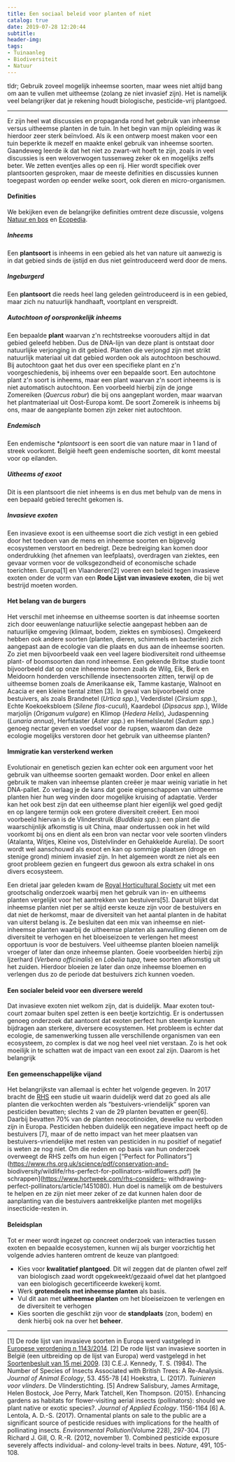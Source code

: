 ```yaml
---
title: Een sociaal beleid voor planten of niet
catalog: true
date: 2019-07-28 12:20:44
subtitle:
header-img:
tags:
- Tuinaanleg
- Biodiversiteit
- Natuur
---
```


tldr; Gebruik zoveel mogelijk inheemse soorten, maar wees niet altijd bang om aan te vullen met uitheemse (zolang ze niet invasief zijn). Het is namelijk veel belangrijker dat je rekening houdt biologische, pesticide-vrij plantgoed.

---

Er zijn heel wat discussies en propaganda rond het gebruik van inheemse versus uitheemse planten in de tuin. In het begin van mijn opleiding was ik hierdoor zeer sterk beïnvloed. Als ik een ontwerp moest maken voor een tuin beperkte ik mezelf en maakte enkel gebruik van inheemse soorten. Gaandeweg leerde ik dat het niet zo zwart-wit hoeft te zijn, zoals in veel discussies is een weloverwogen tussenweg zeker ok en mogelijks zelfs beter. We zetten eventjes alles op een rij. Hier wordt specifiek over plantsoorten gesproken, maar de meeste definities en discussies kunnen toegepast worden op eender welke soort, ook dieren en micro-organismen.

#### Definities
We bekijken even de belangrijke definities omtrent deze discussie, volgens [Natuur en bos](https://www.natuurenbos.be/autochtonebomen) en [Ecopedia](https://www.ecopedia.be/encyclopedie/inheems).
##### Inheems
Een **plantsoort** is inheems in een gebied als het van nature uit aanwezig is in dat gebied sinds de ijstijd en dus niet geïntroduceerd werd door de mens.

##### Ingeburgerd
Een **plantsoort** die reeds heel lang geleden geïntroduceerd is in een gebied, maar zich nu natuurlijk handhaaft, voortplant en verspreidt.

##### Autochtoon of oorspronkelijk inheems
Een bepaalde **plant** waarvan z'n rechtstreekse voorouders altijd in dat gebied geleefd hebben. Dus de DNA-lijn van deze plant is ontstaat door natuurlijke verjonging in dit gebied. Planten die verjongd zijn met strikt natuurlijk materiaal uit dat gebied worden ook als autochtoon beschouwd. Bij autochtoon gaat het dus over een specifieke plant en z'n voorgeschiedenis, bij inheems over een bepaalde soort. Een autochtone plant z'n soort is inheems, maar een plant waarvan z'n soort inheems is is niet automatisch autochtoon. Een voorbeeld hierbij zijn de jonge Zomereiken (*Quercus robur*) die bij ons aangeplant worden, maar waarvan het plantmateriaal uit Oost-Europa komt. De soort Zomereik is inheems bij ons, maar de aangeplante bomen zijn zeker niet autochtoon.

##### Endemisch
Een endemische **plantsoort* is een soort die van nature maar in 1 land of streek voorkomt. België heeft geen endemische soorten, dit komt meestal voor op eilanden.

##### Uitheems of exoot
Dit is een plantsoort die niet inheems is en dus met behulp van de mens in een bepaald gebied terecht gekomen is.

##### Invasieve exoten
Een invasieve exoot is een uitheemse soort die zich vestigt in een gebied door het toedoen van de mens en inheemse soorten en bijgevolg ecosystemen verstoort en bedreigt. Deze bedreiging kan komen door onderdrukking (het afnemen van leefplaats), overdragen van ziektes, een gevaar vormen voor de volksgezondheid of economische schade toerichten. Europa[1] en Vlaanderen[2] voeren een beleid tegen invasieve exoten onder de vorm van een **Rode Lijst van invasieve exoten**, die bij wet bestrijd moeten worden.


#### Het belang van de burgers
Het verschil met inheemse en uitheemse soorten is dat inheemse soorten zich door eeuwenlange natuurlijke selectie aangepast hebben aan de natuurlijke omgeving (klimaat, bodem, ziektes en symbioses). Omgekeerd hebben ook andere soorten (planten, dieren, schimmels en bacteriën) zich aangepast aan de ecologie van die plaats en dus aan de inheemse soorten. Zo ziet men bijvoorbeeld vaak een veel lagere biodiversiteit rond uitheemse plant- of boomsoorten dan rond inheemse. Een gekende Britse studie toont bijvoorbeeld dat op onze inheemse bomen zoals de Wilg, Eik, Berk en Meidoorn honderden verschillende insectensoorten zitten, terwijl op de uitheemse bomen zoals de Amerikaanse eik, Tamme kastanje, Walnoot en Acacia er een kleine tiental zitten [3]. In geval van bijvoorbeeld onze bestuivers, als zoals Brandnetel (*Urtica spp.*), Vederdistel (*Cirsium spp.*), Echte Koekoeksbloem (*Silene flos-cuculi*), Kaardebol (*Dipsacus spp.*), Wilde marjolijn (*Origanum vulgare*) en Klimop (*Hedera Helix*), Judaspenning (*Lunaria annua*), Herfstaster (*Aster spp.*) en Hemelsleutel (*Sedum spp.*) genoeg nectar geven en voedsel voor de rupsen, waarom dan deze ecologie mogelijks verstoren door het gebruik van uitheemse planten?


#### Immigratie kan versterkend werken
Evolutionair en genetisch gezien kan echter ook een argument voor het gebruik van uitheemse soorten gemaakt worden. Door enkel en alleen gebruik te maken van inheemse planten creëer je maar weinig variatie in het DNA-pallet. Zo verlaag je de kans dat goeie eigenschappen van uitheemse planten hier hun weg vinden door mogelijke kruising of adaptatie. Verder kan het ook best zijn dat een uitheemse plant hier eigenlijk wel goed gedijt en op langere termijn ook een grotere diversiteit creëert. Een mooi voorbeeld hiervan is de Vlinderstruik (*Buddleia spp.*): een plant die waarschijnlijk afkomstig is uit China, maar ondertussen ook in het wild voorkomt bij ons en dient als een bron van nectar voor vele soorten vlinders (Atalanta, Witjes, Kleine vos, Distelvlinder en Gehakkelde Aurelia). De soort wordt wel aanschouwd als exoot en kan op sommige plaatsen (droge en stenige grond) miniem invasief zijn. In het algemeen wordt ze niet als een groot probleem gezien en fungeert dus gewoon als extra schakel in ons divers ecosysteem.

Een drietal jaar geleden kwam de [Royal Horticultural Society](https://www.rhs.org.uk/) uit met een grootschalig onderzoek waarbij men het gebruik van in- en uitheems planten vergelijkt voor het aantrekken van bestuivers[5]. Daaruit blijkt dat inheemse planten niet per se altijd eerste keuze zijn voor de bestuivers en dat niet de herkomst, maar de diversiteit van het aantal planten in de habitat van uiterst belang is. Ze besluiten dat een mix van inheemse en niet-inheemse planten waarbij de uitheemse planten als aanvulling dienen om de diversiteit te verhogen en het bloeiseizoen te verlengen het meest opportuun is voor de bestuivers. Veel uitheemse planten bloeien namelijk vroeger of later dan onze inheemse planten. Goeie voorbeelden hierbij zijn Ijzerhard (*Verbena officinalis*) en *Lobelia tupa*, twee soorten afkomstig uit het zuiden. Hierdoor bloeien ze later dan onze inheemse bloemen en verlengen dus zo de periode dat bestuivers zich kunnen voeden.

#### Een socialer beleid voor een diversere wereld
Dat invasieve exoten niet welkom zijn, dat is duidelijk. Maar exoten tout-court zomaar buiten spel zetten is een beetje kortzichtig. Er is ondertussen genoeg onderzoek dat aantoont dat exoten perfect hun steentje kunnen bijdragen aan sterkere, diversere ecosystemen. Het probleem is echter dat ecologie, de samenwerking tussen alle verschillende organismen van een ecosysteem, zo complex is dat we nog heel veel niet verstaan. Zo is het ook moeilijk in te schatten wat de impact van een exoot zal zijn. Daarom is het belangrijk

#### Een gemeenschappelijke vijand
Het belangrijkste van allemaal is echter het volgende gegeven. In 2017 bracht de [RHS](https://www.rhs.org.uk/) een studie uit waarin duidelijk werd dat zo goed als alle planten die verkochten werden als “bestuivers-vriendelijk” sporen van pesticiden bevatten; slechts 2 van de 29 planten bevatten er geen[6]. Daarbij bevatten 70% van de planten neocotinoiden, dewelke nu verboden zijn in Europa. Pesticiden hebben duidelijk een negatieve impact heeft op de bestuivers [7], maar of de netto impact van het meer plaatsen van bestuivers-vriendelijke met resten van pesticiden in nu positief of negatief is weten ze nog niet. Om die reden en op basis van hun onderzoek overweegt de RHS zelfs om hun eigen [“Perfect for Pollinators”](https://www.rhs.org.uk/science/pdf/conservation-and- biodiversity/wildlife/rhs-perfect-for-pollinators-wildflowers.pdf) [te schrappen](https://www.hortweek.com/rhs-considers-
withdrawing-perfect-pollinators/article/1451080). Hun doel is namelijk om de bestuivers te helpen en ze zijn niet meer zeker of ze dat kunnen halen door de aanplanting van die bestuivers aantrekkelijke planten met mogelijks insecticide-resten in.

#### Beleidsplan
Tot er meer wordt ingezet op concreet onderzoek van interacties tussen exoten en bepaalde ecosystemen, kunnen wij als burger voorzichtig het volgende advies hanteren omtrent de keuze van plantgoed: 

- Kies voor **kwalitatief plantgoed**. Dit wil zeggen dat de planten ofwel zelf van biologisch zaad wordt opgekweekt/gezaaid ofwel dat het plantgoed van een biologisch gecertificeerde kwekerij komt.
- Werk **grotendeels met inheemse planten** als basis.
- Vul dit aan met **uitheemse planten** om het bloeiseizoen te verlengen en de diversiteit te verhogen
- Kies soorten die geschikt zijn voor de **standplaats** (zon, bodem) en denk hierbij ook na over het **beheer**.

---

[1] De rode lijst van invasieve soorten in Europa werd vastgelegd in [Europese verordening n 1143/2014](https://www.ecopedia.be/pagina/europese-verordening-nr-11432014).
[2] De rode lijst van invasieve soorten in België (een uitbreiding op de lijst van Europa) werd vastgelegd in het [Soortenbesluit van 15 mei 2009](https://www.ecopedia.be/pagina/europese-verordening-nr-11432014).
[3] C.E.J. Kennedy, T. S. (1984). The Number of Species of Insects Associated with British Trees: A Re-Analysis. *Journal of Animal Ecology*, 53. 455-78
[4] Hoekstra, L. (2017). *Tuinieren voor vlinders*. De Vlinderstichting.
[5] Andrew Salisbury, James Armitage, Helen Bostock, Joe Perry, Mark Tatchell, Ken Thompson. (2015). Enhancing gardens as habitats for flower‐visiting aerial insects (pollinators): should we plant native or exotic species?. *Journal of Applied Ecology*. 1156-1164
[6] A. Lentola, A. D.-S. (2017). Ornamental plants on sale to the public are a significant source of pesticide residues with implications for the health of pollinating insects. *Environmental Pollution*(Volume 228), 297-304.
[7] Richard J. Gill, O. R.-R. (2012, november 1). Combined pesticide exposure severely affects individual- and colony-level traits in bees. *Nature*, 491, 105-108.